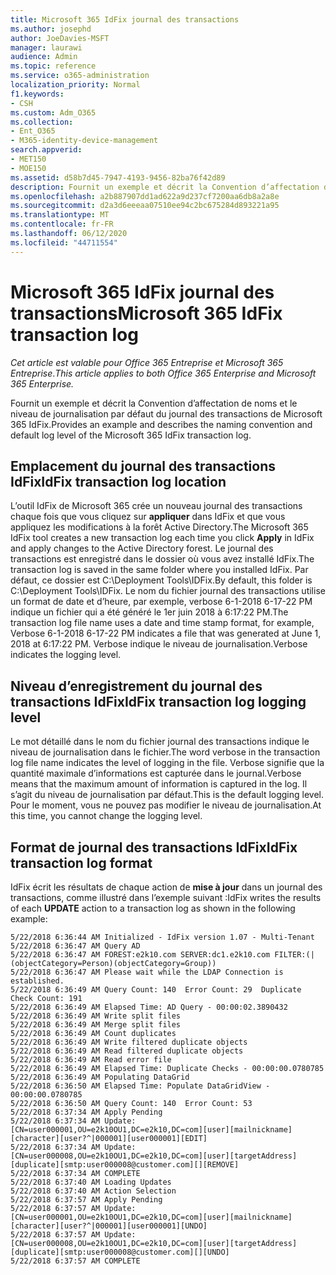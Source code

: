 ```yaml
---
title: Microsoft 365 IdFix journal des transactions
ms.author: josephd
author: JoeDavies-MSFT
manager: laurawi
audience: Admin
ms.topic: reference
ms.service: o365-administration
localization_priority: Normal
f1.keywords:
- CSH
ms.custom: Adm_O365
ms.collection:
- Ent_O365
- M365-identity-device-management
search.appverid:
- MET150
- MOE150
ms.assetid: d58b7d45-7947-4193-9456-82ba76f42d89
description: Fournit un exemple et décrit la Convention d’affectation de noms et le niveau de journalisation par défaut du journal des transactions de Microsoft 365 IdFix.
ms.openlocfilehash: a2b887907dd1ad622a9d237cf7200aa6db8a2a8e
ms.sourcegitcommit: d2a3d6eeeaa07510ee94c2bc675284d893221a95
ms.translationtype: MT
ms.contentlocale: fr-FR
ms.lasthandoff: 06/12/2020
ms.locfileid: "44711554"
---
```

# <a name="microsoft-365-idfix-transaction-log"></a><span data-ttu-id="07052-103">Microsoft 365 IdFix journal des transactions</span><span class="sxs-lookup"><span data-stu-id="07052-103">Microsoft 365 IdFix transaction log</span></span>

<span data-ttu-id="07052-104">*Cet article est valable pour Office 365 Entreprise et Microsoft 365 Entreprise*.</span><span class="sxs-lookup"><span data-stu-id="07052-104">*This article applies to both Office 365 Enterprise and Microsoft 365 Enterprise.*</span></span>

<span data-ttu-id="07052-105">Fournit un exemple et décrit la Convention d’affectation de noms et le niveau de journalisation par défaut du journal des transactions de Microsoft 365 IdFix.</span><span class="sxs-lookup"><span data-stu-id="07052-105">Provides an example and describes the naming convention and default log level of the Microsoft 365 IdFix transaction log.</span></span>
  
## <a name="idfix-transaction-log-location"></a><span data-ttu-id="07052-106">Emplacement du journal des transactions IdFix</span><span class="sxs-lookup"><span data-stu-id="07052-106">IdFix transaction log location</span></span>

<span data-ttu-id="07052-107">L’outil IdFix de Microsoft 365 crée un nouveau journal des transactions chaque fois que vous cliquez sur **appliquer** dans IdFix et que vous appliquez les modifications à la forêt Active Directory.</span><span class="sxs-lookup"><span data-stu-id="07052-107">The Microsoft 365 IdFix tool creates a new transaction log each time you click **Apply** in IdFix and apply changes to the Active Directory forest.</span></span> <span data-ttu-id="07052-108">Le journal des transactions est enregistré dans le dossier où vous avez installé IdFix.</span><span class="sxs-lookup"><span data-stu-id="07052-108">The transaction log is saved in the same folder where you installed IdFix.</span></span> <span data-ttu-id="07052-109">Par défaut, ce dossier est C:\Deployment Tools\IDFix.</span><span class="sxs-lookup"><span data-stu-id="07052-109">By default, this folder is C:\Deployment Tools\IDFix.</span></span> <span data-ttu-id="07052-110">Le nom du fichier journal des transactions utilise un format de date et d’heure, par exemple, verbose 6-1-2018 6-17-22 PM indique un fichier qui a été généré le 1er juin 2018 à 6:17:22 PM.</span><span class="sxs-lookup"><span data-stu-id="07052-110">The transaction log file name uses a date and time stamp format, for example, Verbose 6-1-2018 6-17-22 PM indicates a file that was generated at June 1, 2018 at 6:17:22 PM.</span></span> <span data-ttu-id="07052-111">Verbose indique le niveau de journalisation.</span><span class="sxs-lookup"><span data-stu-id="07052-111">Verbose indicates the logging level.</span></span> 
  
## <a name="idfix-transaction-log-logging-level"></a><span data-ttu-id="07052-112">Niveau d’enregistrement du journal des transactions IdFix</span><span class="sxs-lookup"><span data-stu-id="07052-112">IdFix transaction log logging level</span></span>

<span data-ttu-id="07052-113">Le mot détaillé dans le nom du fichier journal des transactions indique le niveau de journalisation dans le fichier.</span><span class="sxs-lookup"><span data-stu-id="07052-113">The word verbose in the transaction log file name indicates the level of logging in the file.</span></span> <span data-ttu-id="07052-114">Verbose signifie que la quantité maximale d’informations est capturée dans le journal.</span><span class="sxs-lookup"><span data-stu-id="07052-114">Verbose means that the maximum amount of information is captured in the log.</span></span> <span data-ttu-id="07052-115">Il s’agit du niveau de journalisation par défaut.</span><span class="sxs-lookup"><span data-stu-id="07052-115">This is the default logging level.</span></span> <span data-ttu-id="07052-116">Pour le moment, vous ne pouvez pas modifier le niveau de journalisation.</span><span class="sxs-lookup"><span data-stu-id="07052-116">At this time, you cannot change the logging level.</span></span>
  
## <a name="idfix-transaction-log-format"></a><span data-ttu-id="07052-117">Format de journal des transactions IdFix</span><span class="sxs-lookup"><span data-stu-id="07052-117">IdFix transaction log format</span></span>

<span data-ttu-id="07052-118">IdFix écrit les résultats de chaque action de **mise à jour** dans un journal des transactions, comme illustré dans l’exemple suivant :</span><span class="sxs-lookup"><span data-stu-id="07052-118">IdFix writes the results of each **UPDATE** action to a transaction log as shown in the following example:</span></span>
  
```
5/22/2018 6:36:44 AM Initialized - IdFix version 1.07 - Multi-Tenant
5/22/2018 6:36:47 AM Query AD
5/22/2018 6:36:47 AM FOREST:e2k10.com SERVER:dc1.e2k10.com FILTER:(|(objectCategory=Person)(objectCategory=Group))
5/22/2018 6:36:47 AM Please wait while the LDAP Connection is established.
5/22/2018 6:36:49 AM Query Count: 140  Error Count: 29  Duplicate Check Count: 191
5/22/2018 6:36:49 AM Elapsed Time: AD Query - 00:00:02.3890432
5/22/2018 6:36:49 AM Write split files
5/22/2018 6:36:49 AM Merge split files
5/22/2018 6:36:49 AM Count duplicates
5/22/2018 6:36:49 AM Write filtered duplicate objects
5/22/2018 6:36:49 AM Read filtered duplicate objects
5/22/2018 6:36:49 AM Read error file
5/22/2018 6:36:49 AM Elapsed Time: Duplicate Checks - 00:00:00.0780785
5/22/2018 6:36:49 AM Populating DataGrid
5/22/2018 6:36:50 AM Elapsed Time: Populate DataGridView - 00:00:00.0780785
5/22/2018 6:36:50 AM Query Count: 140  Error Count: 53
5/22/2018 6:37:34 AM Apply Pending
5/22/2018 6:37:34 AM Update: [CN=user000001,OU=e2k10OU1,DC=e2k10,DC=com][user][mailnickname][character][user?^|000001][user000001][EDIT]
5/22/2018 6:37:34 AM Update: [CN=user000008,OU=e2k10OU1,DC=e2k10,DC=com][user][targetAddress][duplicate][smtp:user000008@customer.com][][REMOVE]
5/22/2018 6:37:34 AM COMPLETE
5/22/2018 6:37:40 AM Loading Updates
5/22/2018 6:37:40 AM Action Selection
5/22/2018 6:37:57 AM Apply Pending
5/22/2018 6:37:57 AM Update: [CN=user000001,OU=e2k10OU1,DC=e2k10,DC=com][user][mailnickname][character][user?^|000001][user000001][UNDO]
5/22/2018 6:37:57 AM Update: [CN=user000008,OU=e2k10OU1,DC=e2k10,DC=com][user][targetAddress][duplicate][smtp:user000008@customer.com][][UNDO]
5/22/2018 6:37:57 AM COMPLETE
```